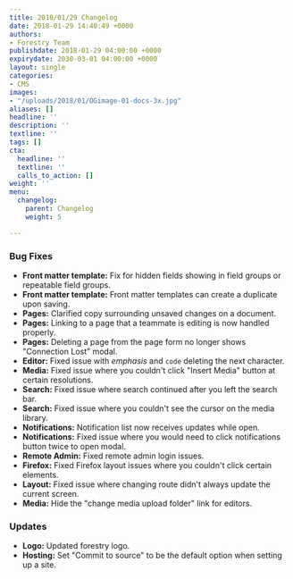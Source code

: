 ```yaml
---
title: 2018/01/29 Changelog
date: 2018-01-29 14:40:49 +0000
authors:
- Forestry Team
publishdate: 2018-01-29 04:00:00 +0000
expirydate: 2030-03-01 04:00:00 +0000
layout: single
categories:
- CMS
images:
- "/uploads/2018/01/OGimage-01-docs-3x.jpg"
aliases: []
headline: ''
description: ''
textline: ''
tags: []
cta:
  headline: ''
  textline: ''
  calls_to_action: []
weight: ''
menu:
  changelog:
    parent: Changelog
    weight: 5

---
```

### Bug Fixes

* **Front matter template:** Fix for hidden fields showing in field groups or repeatable field groups.
* **Front matter template:** Front matter templates can create a duplicate upon saving.
* **Pages:** Clarified copy surrounding unsaved changes on a document.
* **Pages:** Linking to a page that a teammate is editing is now handled properly.
* **Pages:** Deleting a page from the page form no longer shows "Connection Lost" modal.
* **Editor:** Fixed issue with _emphasis_ and `code` deleting the next character.
* **Media:** Fixed issue where you couldn't click "Insert Media" button at certain resolutions.
* **Search:** Fixed issue where search continued after you left the search bar.
* **Search:** Fixed issue where you couldn't see the cursor on the media library.
* **Notifications:** Notification list now receives updates while open.
* **Notifications:** Fixed issue where you would need to click notifications button twice to open modal.
* **Remote Admin:** Fixed remote admin login issues.
* **Firefox:** Fixed Firefox layout issues where you couldn't click certain elements.
* **Layout:** Fixed issue where changing route didn't always update the current screen.
* **Media:** Hide the "change media upload folder" link for editors.

### Updates

* **Logo:** Updated forestry logo.
* **Hosting:** Set "Commit to source" to be the default option when setting up a site.